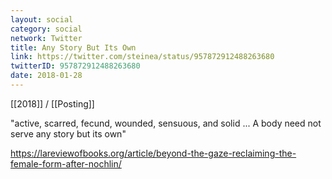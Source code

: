 ```yaml
---
layout: social
category: social
network: Twitter
title: Any Story But Its Own
link: https://twitter.com/steinea/status/957872912488263680
twitterID: 957872912488263680
date: 2018-01-28
---
```


[[2018]] / [[Posting]]

"active, scarred, fecund, wounded, sensuous, and solid ... A body need not serve any story but its own"

<https://lareviewofbooks.org/article/beyond-the-gaze-reclaiming-the-female-form-after-nochlin/>
